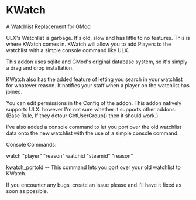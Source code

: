 # KWatch
A Watchlist Replacement for GMod


ULX's Watchlist is garbage. It's old, slow and has little to no features.
This is where KWatch comes in. KWatch will allow you to add Players to the watchlist with a simple console command like ULX.

This addon uses sqlite and GMod's original database system, so it's simply a drag and drop installation.

KWatch also has the added feature of letting you search in your watchlist for whatever reason.
It notifies your staff when a player on the watchlist has joined.

You can edit permissions in the Config of the addon.
This addon natively supports ULX. however I'm not sure whether it supports other addons. (Base Rule, If they detour GetUserGroup() then it should work.)

 I've also added a console command to let you port over the old watchlist data onto the new watchlist with the use of a simple console command.

Console Commands:

watch "player" "reason"
watchid "steamid" "reason"

kwatch_portold -- This command lets you port over your old watchlist to KWatch.

If you encounter any bugs, create an issue please and I'll have it fixed as soon as possible.
